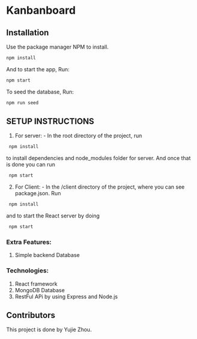 # Kanbanboard

## Installation

Use the package manager NPM  to install. 

```bash
npm install
```
And to start the app, Run:

```bash
npm start
```

To seed the database, Run:

```bash
npm run seed
```


## SETUP INSTRUCTIONS

1. For server: - In the root directory of the project, run 

```bash
 npm install
```
to install dependencies and node_modules folder for server. And once that is done you can run 

```bash 
 npm start
```

2. For Client: - In the /client directory of the project, where you can see package.json. Run 

```bash 
 npm install
```

and to start the React server by doing
```bash
 npm start
```

### Extra Features:
1. Simple backend Database

### Technologies:
1. React framework  
2. MongoDB Database
3. RestFul APi by using Express and Node.js


## Contributors
This project is done by Yujie Zhou. 

